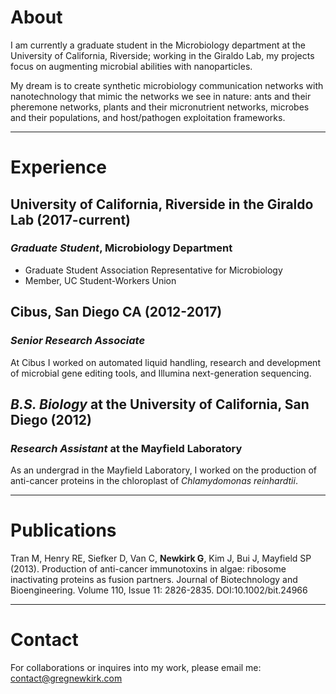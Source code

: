 # About
I am currently a graduate student in the Microbiology department at the University of California, Riverside; working in the Giraldo Lab, my projects focus on augmenting microbial abilities with nanoparticles. 

My dream is to create synthetic microbiology communication networks with nanotechnology that mimic the networks we see in nature: ants and their pheremone networks, plants and their micronutrient networks, microbes and their populations, and host/pathogen exploitation frameworks.

---

# Experience
## University of California, Riverside in the Giraldo Lab (2017-current)
### _Graduate Student_, Microbiology Department
- Graduate Student Association Representative for Microbiology
- Member, UC Student-Workers Union

## Cibus, San Diego CA (2012-2017)
### _Senior Research Associate_
At Cibus I worked on automated liquid handling, research and development of microbial gene editing tools, and Illumina next-generation sequencing. 

## _B.S. Biology_ at the University of California, San Diego (2012)
### _Research Assistant_ at the Mayfield Laboratory
As an undergrad in the Mayfield Laboratory, I worked on the production of anti-cancer proteins in the chloroplast of _Chlamydomonas reinhardtii_. 

---

# Publications

Tran M, Henry RE, Siefker D, Van C, **Newkirk G**, Kim J, Bui J, Mayfield SP (2013). Production of anti-cancer immunotoxins in algae: ribosome inactivating proteins as fusion partners. Journal of Biotechnology and Bioengineering. Volume 110, Issue 11: 2826-2835. DOI:10.1002/bit.24966

---

# Contact

For collaborations or inquires into my work, please email me: contact@gregnewkirk.com
